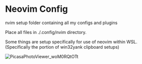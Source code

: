 # Neovim Config
nvim setup folder containing all my configs and plugins

Place all files in ./.config/nvim directory.

Some things are setup specifically for use of neovim within WSL. 
(Specifically the portion of win32yank clipboard setups)

![PicasaPhotoViewer_woM0RQtOTt](https://user-images.githubusercontent.com/72498122/192168779-c498a1f5-82ca-4ae7-8f81-f676b98bf0e0.png)
